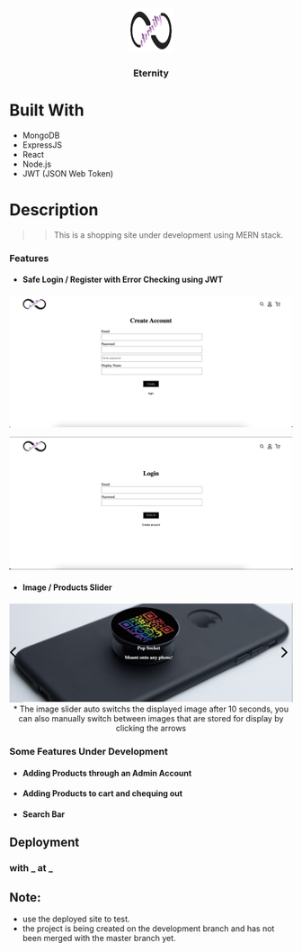 <!-- PROJECT LOGO -->
<br />

<p align="center">
  <a href="https://github.com/divyam-p/Eternity">
    <img src="readme_imgs/pic1.png" alt="Logo" width="80" height="80">
  </a>
  <h3 align="center">Eternity</h3>
</p>

# Built With 
* MongoDB 
* ExpressJS 
* React 
* Node.js 
* JWT (JSON Web Token) 

# Description
>> This is a shopping site under development using MERN stack. 

### Features

- #### Safe Login / Register with Error Checking using JWT

<p align="center">
    <img src="readme_imgs/pic2.png" alt="Image">

<br/> 
<p align="center">
    <img src="readme_imgs/pic3.png" alt="Image">

<br/> 

- #### Image / Products Slider 

<p align="center">
    <img src="readme_imgs/pic4.png" alt="Image">

<br/>
* The image slider auto switchs the displayed image after 10 seconds, you can also manually switch between images that are stored for display by clicking the arrows

### Some Features Under Development 
- #### Adding Products through an Admin Account 
- #### Adding Products to cart and chequing out 
- #### Search Bar 

## Deployment 

### with _ at _

## Note: 
* use the deployed site to test. 
* the project is being created on the development branch and has not been merged with the master branch yet. 
